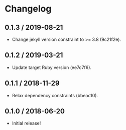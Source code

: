 # Changelog

## 0.1.3 / 2019-08-21

- Change jekyll version constraint to >= 3.8 (9c21f2e).

## 0.1.2 / 2019-03-21

- Update target Ruby version (ee7c7f6).

## 0.1.1 / 2018-11-29

- Relax dependency constraints (bbeac10).

## 0.1.0 / 2018-06-20

- Initial release!
